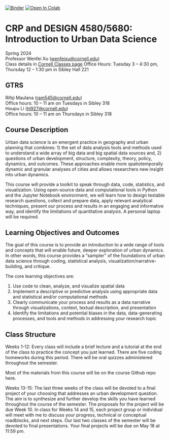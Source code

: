 [![Binder](https://mybinder.org/badge_logo.svg)](https://mybinder.org/v2/gh/iamwfx/4680_5680_intro_uds/main)
<a target="_blank" href="https://colab.research.google.com/github/iamwfx/4680_5680_intro_uds">
  <img src="https://colab.research.google.com/assets/colab-badge.svg" alt="Open In Colab"/>
</a>

# CRP and DESIGN 4580/5680: Introduction to Urban Data Science

Spring 2024\
Professor Wenfei Xu (wenfeixu@cornell.edu)\
Class details in [Cornell Classes page](https://classes.cornell.edu/)
Office Hours: Tuesday 3 – 4:30 pm, Thursday 12 – 1:30 pm in Sibley Hall 221

## GTRS

Rifqi Maulana (ram545@cornell.edu)\
Office hours: 10 – 11 am on Tuesdays in Sibley 318\
Houpu Li (hl927@cornell.edu)\
Office hours: 10 – 11 am on Thursdays in Sibley 318

## Course Description
Urban data science is an emergent practice in geography and urban planning that combines: 1) the set of data analysis tools and methods used to understand a wide array of big data and big spatial data sources and, 2) questions of urban development, structure, complexity, theory, policy, dynamics, and outcomes. These approaches enable more spatiotemporally dynamic and granular analyses of cities and allows researchers new insight into urban dynamics.

This course will provide a toolkit to speak through data, code, statistics, and visualization. Using open-source data and computational tools in Python and the Jupyter Notebook environment, we will learn how to design testable research questions, collect and prepare data, apply relevant analytical techniques, present our process and results in an engaging and informative way, and identify the limitations of quantitative analysis. A personal laptop will be required. 


## Learning Objectives and Outcomes
The goal of this course is to provide an introduction to a wide range of tools and concepts that will enable future, deeper exploration of urban dynamics. In other words, this course provides a “sampler” of the foundations of urban data science through coding, statistical analysis, visualization/narrative-building, and critique.

The core learning objectives are:

1. Use code to clean, analyze, and visualize spatial data
2. Implement a descriptive or predictive analysis using appropriate data and statistical and/or computational methods
3. Clearly communicate your process and results as a data narrative through visualizations, context, textual description, and presentation
4. Identify the limitations and potential biases in the data, data-generating processes, and tools and methods in addressing your research topic

## Class Structure
Weeks 1-12: Every class will include a brief lecture and a tutorial at the end of the class to practice the concept you just learned. There are five coding homeworks during this period. There will be oral quizzes administered throughout the semester. 

Most of the materials from this course will be on the course Github repo here. 

Weeks 13-15: The last three weeks of the class will be devoted to a final project of your choosing that addresses an urban development question. The aim is to synthesize and further develop the skills you have learned throughout the course of the semester. The proposals for the project will be due Week 10. In class for Weeks 14 and 15, each project group or individual will meet with me to discuss your progress, technical or conceptual roadblocks, and next steps. Our last two classes of the semester will be devoted to final presentations. Your final projects will be due on May 18 at 11:59 pm.
